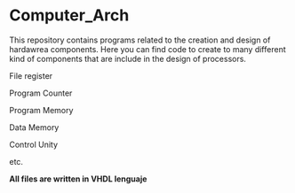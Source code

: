 # Computer_Arch

This repository contains programs related to the creation and design of hardawrea components.
Here you can find code to create to many different kind of components that are include in the design of processors.

File register

Program Counter

Program Memory

Data Memory

Control Unity

etc.

**All files are written in VHDL lenguaje**
